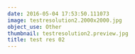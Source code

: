```yaml
---
date: 2016-05-04 17:53:50.111073
image: testresolution2.2000x2000.jpg
object_use: Other
thumbnail: testresolution2.preview.jpg
title: test res 02
---
```


